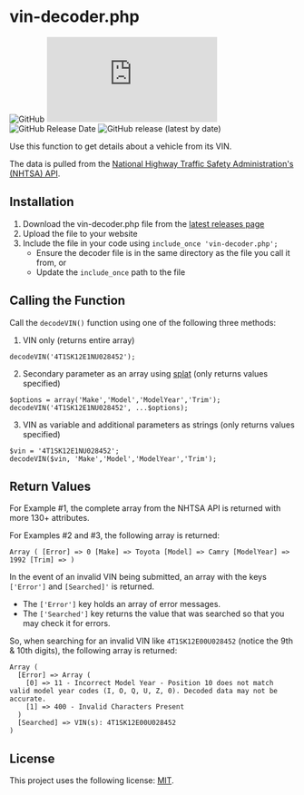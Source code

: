 # vin-decoder.php

![GitHub](https://img.shields.io/github/license/dynamiccookies/vin-decoder?style=for-the-badge)
![GitHub file size in bytes](https://img.shields.io/github/size/dynamiccookies/vin-decoder/vin-decoder.php?style=for-the-badge)
![GitHub Release Date](https://img.shields.io/github/release-date/dynamiccookies/vin-decoder?style=for-the-badge)
![GitHub release (latest by date)](https://img.shields.io/github/v/release/dynamiccookies/vin-decoder?style=for-the-badge)

Use this function to get details about a vehicle from its VIN. 

The data is pulled from the [National Highway Traffic Safety Administration's (NHTSA) API](https://vpic.nhtsa.dot.gov/api/). 

## Installation
1. Download the vin-decoder.php file from the [latest releases page](https://github.com/dynamiccookies/vin-decoder/releases)
2. Upload the file to your website
3. Include the file in your code using `include_once 'vin-decoder.php';`
   - Ensure the decoder file is in the same directory as the file you call it from, or
   - Update the `include_once` path to the file 

## Calling the Function
Call the `decodeVIN()` function using one of the following three methods:

1. VIN only (returns entire array)
```
decodeVIN('4T1SK12E1NU028452');
```
2. Secondary parameter as an array using [splat](https://stackoverflow.com/questions/41124015/meaning-of-three-dot-in-php) (only returns values specified)
```
$options = array('Make','Model','ModelYear','Trim');
decodeVIN('4T1SK12E1NU028452', ...$options);
```
3. VIN as variable and additional parameters as strings (only returns values specified)
```
$vin = '4T1SK12E1NU028452';
decodeVIN($vin, 'Make','Model','ModelYear','Trim');
```

## Return Values
For Example #1, the complete array from the NHTSA API is returned with more 130+ attributes.

For Examples #2 and #3, the following array is returned:
```
Array ( [Error] => 0 [Make] => Toyota [Model] => Camry [ModelYear] => 1992 [Trim] => )
```

In the event of an invalid VIN being submitted, an array with the keys `['Error']` and `[Searched]'` is returned. 
 - The `['Error']` key holds an array of error messages.
 - The `['Searched']` key returns the value that was searched so that you may check it for errors. 

So, when searching for an invalid VIN like `4T1SK12E00U028452` (notice the 9th & 10th digits), the following array is returned:
```
Array ( 
  [Error] => Array ( 
    [0] => 11 - Incorrect Model Year - Position 10 does not match valid model year codes (I, O, Q, U, Z, 0). Decoded data may not be accurate. 
    [1] => 400 - Invalid Characters Present 
  ) 
  [Searched] => VIN(s): 4T1SK12E00U028452 
)
```


## License

This project uses the following license: [MIT](LICENSE).
